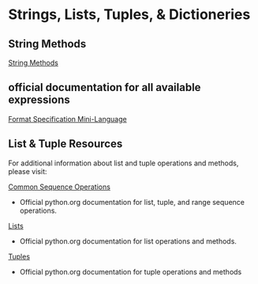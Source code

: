# Strings, Lists, Tuples, & Dictioneries

## String Methods

[String Methods](https://docs.python.org/3/library/stdtypes.html#string-methods)

## official documentation for all available expressions

[Format Specification Mini-Language](https://docs.python.org/3/library/string.html#format-specification-mini-language)

## List & Tuple Resources

For additional information about list and tuple operations and methods, please visit:

[Common Sequence Operations](https://docs.python.org/3/library/stdtypes.html#sequence-types-list-tuple-range)

- Official python.org documentation for list, tuple, and range sequence operations.

[Lists](https://docs.python.org/3/library/stdtypes.html#lists)

- Official python.org documentation for list operations and methods.

[Tuples](https://docs.python.org/3/library/stdtypes.html#tuples)

- Official python.org documentation for tuple operations and methods
